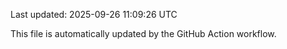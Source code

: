 Last updated: 2025-09-26 11:09:26 UTC

This file is automatically updated by the GitHub Action workflow.

